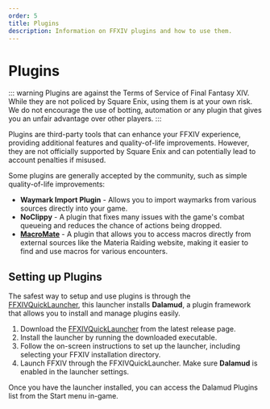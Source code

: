 ```yaml
---
order: 5
title: Plugins
description: Information on FFXIV plugins and how to use them.
---
```


# Plugins

::: warning
Plugins are against the Terms of Service of Final Fantasy XIV. While they are not policed by Square Enix, using them is at your own risk. We do not encourage the use of botting, automation or any plugin that gives you an unfair advantage over other players.
:::

Plugins are third-party tools that can enhance your FFXIV experience, providing additional features and quality-of-life improvements. However, they are not officially supported by Square Enix and can potentially lead to account penalties if misused.

Some plugins are generally accepted by the community, such as simple quality-of-life improvements: 

- **Waymark Import Plugin** - Allows you to import waymarks from various sources directly into your game.
- **NoClippy** - A plugin that fixes many issues with the game's combat queueing and reduces the chance of actions being dropped.
- **[MacroMate](/resources/macromate)** - A plugin that allows you to access macros directly from external sources like the Materia Raiding website, making it easier to find and use macros for various encounters.

## Setting up Plugins

The safest way to setup and use plugins is through the [FFXIVQuickLauncher](https://github.com/goatcorp/FFXIVQuickLauncher), this launcher installs **Dalamud**, a plugin framework that allows you to install and manage plugins easily.

1. Download the [FFXIVQuickLauncher](https://github.com/goatcorp/FFXIVQuickLauncher/releases) from the latest release page.
2. Install the launcher by running the downloaded executable.
3. Follow the on-screen instructions to set up the launcher, including selecting your FFXIV installation directory.
4. Launch FFXIV through the FFXIVQuickLauncher. Make sure **Dalamud** is enabled in the launcher settings.

Once you have the launcher installed, you can access the Dalamud Plugins list from the Start menu in-game.